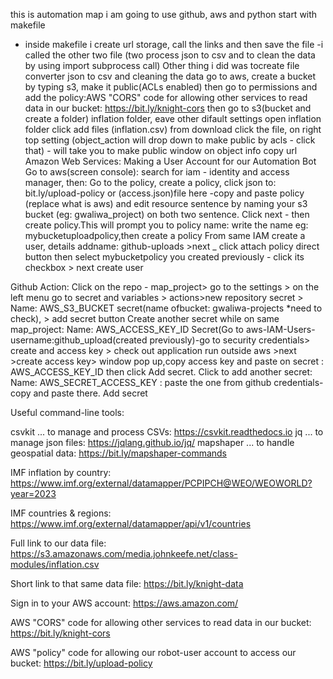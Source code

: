 this is automation map
i am going to use github, aws and python
start with makefile 
- inside makefile i create url storage, call the links and then save the file
-i called the other two file (two process json to csv and to clean the data by using import subprocess call)
Other thing i did was tocreate file converter json to csv and cleaning the data
go to aws, create a bucket by typing s3, make it public(ACLs enabled) 
then go to permissions and add the policy:AWS "CORS" code for allowing other services to read data in our bucket: https://bit.ly/knight-cors
then go to s3(bucket and create a folder) inflation folder, eave other difault settings 
open inflation folder click add files (inflation.csv) from download
click the file, on right top setting (object_action will drop down to make public by acls - click that) - will take you to make public window
on object info copy url
Amazon Web Services: Making a User Account for our Automation Bot 
Go to aws(screen console): search for iam - identity and access manager, then:
Go to the policy, create a policy, click json to: bit.ly/upload-policy or (access.json)file here -copy and paste policy (replace what is aws) and edit resource sentence by naming your s3 bucket (eg: gwaliwa_project) on both two sentence. Click next - then create policy.This will prompt you to policy name: write the name eg: mybucketuploadpolicy,then create a policy
From same IAM create a user, details addname: github-uploads >next _ click attach policy direct button then select mybucketpolicy you created previously - click its checkbox  > next create user

Github Action: 
Click on the repo - map_project> go to the settings > on the left menu go to secret and variables > actions>new repository secret > Name: AWS_S3_BUCKET secret(name ofbucket: gwaliwa-projects *need to check), > add secret button
Create another secret while on same map_project: Name: AWS_ACCESS_KEY_ID Secret(Go to aws-IAM-Users-username:github_upload(created previously)-go to security credentials> create and access key > check out application run outside aws >next >create access key> window pop up,copy access key and paste on secret : AWS_ACCESS_KEY_ID then click Add secret.
Click to add another secret: Name: AWS_SECRET_ACCESS_KEY : paste the one from github credentials- copy and paste there. Add secret


Useful command-line tools:

csvkit ... to manage and process CSVs: https://csvkit.readthedocs.io
jq ... to manage json files: https://jqlang.github.io/jq/
mapshaper ... to handle geospatial data: https://bit.ly/mapshaper-commands

IMF inflation by country: https://www.imf.org/external/datamapper/PCPIPCH@WEO/WEOWORLD?year=2023

IMF countries & regions: https://www.imf.org/external/datamapper/api/v1/countries

Full link to our data file: https://s3.amazonaws.com/media.johnkeefe.net/class-modules/inflation.csv


Short link to that same data file: https://bit.ly/knight-data

Sign in to your AWS account: https://aws.amazon.com/

AWS "CORS" code for allowing other services to read data in our bucket: https://bit.ly/knight-cors

AWS "policy" code for allowing our robot-user account to access our bucket: https://bit.ly/upload-policy


